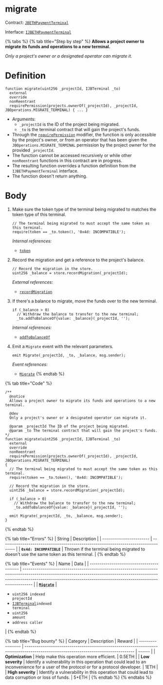 # migrate

Contract: [`JBETHPaymentTerminal`](../)​‌

Interface: [`IJBETHPaymentTerminal`](../../../../interfaces/ijbethterminalof.md)

{% tabs %}
{% tab title="Step by step" %}
**Allows a project owner to migrate its funds and operations to a new terminal.**

_Only a project's owner or a designated operator can migrate it._

# Definition

```solidity
function migrate(uint256 _projectId, IJBTerminal _to)
  external
  override
  nonReentrant
  requirePermission(projects.ownerOf(_projectId), _projectId, JBOperations.MIGRATE_TERMINAL) { ... }
```

* Arguments:
  * `_projectId` is the ID of the project being migrated.
  * `_to` is the terminal contract that will gain the project's funds.
* Through the [`requirePermission`](../../or-abstract/jboperatable/modifiers/requirepermission.md) modifier, the function is only accessible by the project's owner, or from an operator that has been given the `JBOperations.MIGRATE_TERMINAL` permission by the project owner for the provided `_projectId`.
* The function cannot be accessed recursively or while other `nonReentrant` functions in this contract are in progress.
* The resulting function overrides a function definition from the `IJBETHPaymentTerminal` interface.
* The function doesn't return anything.

# Body

1.  Make sure the token type of the terminal being migrated to matches the token type of this terminal.

    ```solidity
    // The terminal being migrated to must accept the same token as this terminal.
    require(token == _to.token(), '0x4d: INCOMPATIBLE');
    ```

    _Internal references:_

    * [`token`](../properties/token.md)
2.  Record the migration and get a reference to the project's balance.

    ```solidity
    // Record the migration in the store.
    uint256 _balance = store.recordMigration(_projectId);
    ```

    _External references:_

    * [`recordMigration`](../../jbethpaymentterminalstore/write/recordmigration.md)
3.  If there's a balance to migrate, move the funds over to the new terminal.

    ```solidity
    if (_balance > 0)
      // Withdraw the balance to transfer to the new terminal;
      _to.addToBalanceOf{value: _balance}(_projectId, '');
    ```

    _Internal references:_

    * [`addToBalanceOf`](addtobalanceof.md)
4.  Emit a `Migrate` event with the relevant parameters.

    ```solidity
    emit Migrate(_projectId, _to, _balance, msg.sender);
    ```

    _Event references:_

    * [`Migrate`](../events/migrate.md)
{% endtab %}

{% tab title="Code" %}
```solidity
/**
  @notice
  Allows a project owner to migrate its funds and operations to a new terminal.

  @dev
  Only a project's owner or a designated operator can migrate it.

  @param _projectId The ID of the project being migrated.
  @param _to The terminal contract that will gain the project's funds.
*/
function migrate(uint256 _projectId, IJBTerminal _to)
  external
  override
  nonReentrant
  requirePermission(projects.ownerOf(_projectId), _projectId, JBOperations.MIGRATE_TERMINAL)
{
  // The terminal being migrated to must accept the same token as this terminal.
  require(token == _to.token(), '0x4d: INCOMPATIBLE');

  // Record the migration in the store.
  uint256 _balance = store.recordMigration(_projectId);

  if (_balance > 0)
    // Withdraw the balance to transfer to the new terminal;
    _to.addToBalanceOf{value: _balance}(_projectId, '');

  emit Migrate(_projectId, _to, _balance, msg.sender);
}
```
{% endtab %}

{% tab title="Errors" %}
| String                   | Description                                                                           |
| ------------------------ | ------------------------------------------------------------------------------------- |
| **`0x4d: INCOMPATIBLE`** | Thrown if the terminal being migrated to doesn't use the same token as this terminal. |
{% endtab %}

{% tab title="Events" %}
| Name                                       | Data                                                                                                                                                                                                                                            |
| ------------------------------------------ | ----------------------------------------------------------------------------------------------------------------------------------------------------------------------------------------------------------------------------------------------- |
| [**`Migrate`**](../events/addtobalance.md) | <ul><li><code>uint256 indexed projectId</code></li><li><a href="../../../interfaces/ijbterminal.md"><code>IJBTerminal</code></a><code>indexed terminal</code></li><li><code>uint256 amount</code></li><li><code>address caller</code></li></ul> |
{% endtab %}

{% tab title="Bug bounty" %}
| Category          | Description                                                                                                                            | Reward |
| ----------------- | -------------------------------------------------------------------------------------------------------------------------------------- | ------ |
| **Optimization**  | Help make this operation more efficient.                                                                                               | 0.5ETH |
| **Low severity**  | Identify a vulnerability in this operation that could lead to an inconvenience for a user of the protocol or for a protocol developer. | 1ETH   |
| **High severity** | Identify a vulnerability in this operation that could lead to data corruption or loss of funds.                                        | 5+ETH  |
{% endtab %}
{% endtabs %}
